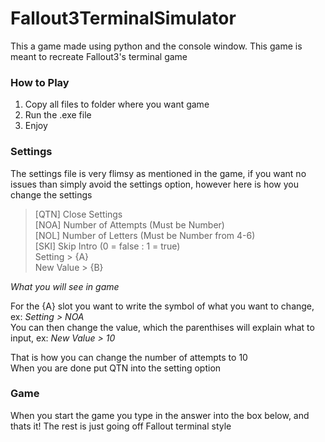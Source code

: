 # Fallout3TerminalSimulator
This a game made using python and the console window. This game is meant to recreate Fallout3's terminal game

### How to Play

1. Copy all files to folder where you want game
2. Run the .exe file
3. Enjoy

### Settings 

The settings file is very flimsy as mentioned in the game, if you want no issues than simply avoid the settings option, however here is how you change the settings 


> [QTN] Close Settings \
> [NOA] Number of Attempts     (Must be Number) \
> [NOL] Number of Letters      (Must be Number from 4-6) \
> [SKI] Skip Intro             (0 = false : 1 = true) \
> Setting > {A} \
> New Value > {B} 

*What you will see in game*

For the {A} slot you want to write the symbol of what you want to change, ex: *Setting > NOA* \
You can then change the value, which the parenthises will explain what to input, ex: *New Value > 10*

That is how you can change the number of attempts to 10 \
When you are done put QTN into the setting option

### Game

When you start the game you type in the answer into the box below, and thats it! The rest is just going off Fallout terminal style
